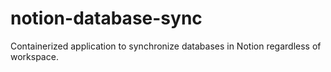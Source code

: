 # notion-database-sync
Containerized application to synchronize databases in Notion regardless of workspace.
